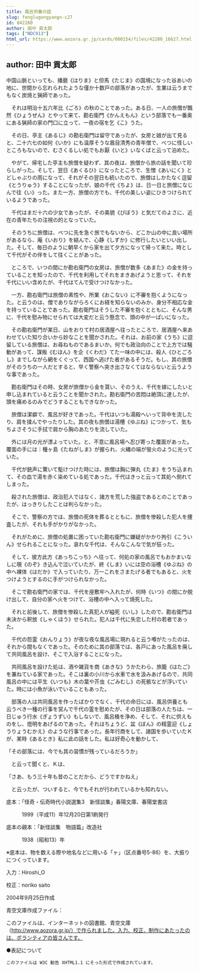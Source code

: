 ```yaml
---
title: 風呂供養の話
slug: fenglugongyangn-c27
id: 042280
author: 田中 貢太郎
tags: ["NDC913"]
html_url: https://www.aozora.gr.jp/cards/000154/files/42280_16627.html
---
```


## author: 田中 貢太郎

中国山脈といっても、播磨《はりま》と但馬《たじま》の国境になった谷あいの地に、世間から忘れられたような僅か十数戸の部落があったが、生業は云うまでもなく炭焼と猟師であった。

　それは明治十五六年比《ごろ》の秋のことであった。ある日、一人の旅僧が飄然《ひょうぜん》とやって来て、勘右衛門《かんえもん》という部落でも一番奥にある猟師の家の門口に立って、一夜の宿を乞《こ》うた。

　その日、亭主《あるじ》の勘右衛門は留守であったが、女房と娘が出て見ると、二十六七の如何《いか》にも温厚そうな眉目清秀の青年僧で、べつに怪しいところもないので、むさくるしい処でもお厭《いと》いなくばと云って泊めた。

　やがて、帰宅した亭主も旅僧を疑わず、其の夜は、旅僧から旅の話を聞いて珍らしがった。そして、翌日《あくるひ》になったところで、生憎《あいにく》とどしゃぶりの雨になって、それがその翌日も続いたので、旅僧はしかたなく逗留《とうりゅう》することになったが、娘の千代《ちよ》は、日一日と旅僧になじんで往《い》った。また一方、旅僧の方でも、千代の美しい姿にひきつけられているようであった。

　千代はまだ十六の少女であったが、その美貌《びぼう》と気だてのよさに、近在の青年たちの注視の的となっていた。

　そのうちに旅僧は、べつに先を急ぐ旅でもないから、どこか山の中に良い場所があるなら、庵《いおり》を結んで、心静《しずか》に修行したいといい出した。そして、毎日のように朝早くから家を出て夕方になって帰って来た。時として千代がその伴をして往くことがあった。

　ところで、いつの間にか勘右衛門の女房は、旅僧が数多《あまた》の金を持っていることを知ったので、千代を利用してそれをまきあげようと思って、それを千代にいい含めたが、千代はてんで受けつけなかった。

　一方、勘右衛門は旅僧の素性や、所業《おこない》に不審を抱くようになった。と云うのは、僧でありながらろくにお経を知らないのみか、身分不相応な金を持っていることであった。勘右衛門はそうした不審を抱くとともに、そんな男に、千代を慰み物にせられては大変だと云う懸念で、頭の中が一ぱいになった。

　その勘右衛門が某日、山をおりて村の居酒屋へ往ったところで、居酒屋へ来あわせていた知り合いから妙なことを聞かされた。それは、お前の家《うち》に逗留している旅僧は、お尋ねものであるまいか。何でも政治向のことで上方では騒動があって、謀叛《むほん》を企《くわだ》てた一味の中には、殺人《ひとごろし》までしながら網をくぐって、西国へ逃げた者があるそうだ。もし、其の旅僧がそのうちの一人だとすると、早く警察へ突き出さなくてはならないと云うような事であった。

　勘右衛門はその時、女房が旅僧から金を貰い、そのうえ、千代を嫁にしたいと申し込まれていると云うことを聞かされた。勘右衛門の苦悶は絶頂に達したが、頭を痛めるのみでどうすることもできなかった。

　旅僧は潔癖で、風呂が好きであった。千代はいつも湯殿へいって背中を流したり、肩を揉んでやったりした。其の夜も旅僧は湯槽《ゆぶね》につかって、気もちよさそうに手拭で肩から胸のあたりを流していた。

　外には月の光が漂よっていた。と、不意に風呂場へ忍び寄った覆面があった。覆面の手には｜種ヶ島《たねがしま》が握られ、火縄の端が蛍火のように光っていた。

　千代が銃声に驚いて駈けつけた時には、旅僧は胸に弾丸《たま》をうち込まれて、その血で湯を赤く染めている処であった。千代はきっと云って其処へ倒れてしまった。

　殺された旅僧は、政治犯人ではなく、諸方を荒した強盗であるとのことであったが、はっきりしたことは判らなかった。

　そこで、警察の方では、旅僧の死体を葬るとともに、旅僧を惨殺した犯人を捜査したが、それも手がかりがなかった。

　それがために、旅僧の処置に困っていた勘右衛門に嫌疑がかかり拘引《こういん》せられることになった。哀れな千代は、そんなこんなで気が狂った。

　そして、彼方此方《あっちこっち》へ往って、何処の家の風呂でもおかまいなしに覗《のぞ》き込んで泣いていたが、終《しま》いには空の浴槽《ゆぶね》の中へ裸体《はだか》で入っていたり、万一これをさまたげる者でもあると、火をつけようとするのに手がつけられなかった。

　そこで勘右衛門の家では、千代を座敷牢へ入れたが、何時《いつ》の間にか脱け出して、自分の家へ火をつけて、浴槽の中へ入って焼死した。

　それと前後して、旅僧を惨殺した真犯人が縊死《いし》したので、勘右衛門は未決から釈放《しゃくほう》せられた。犯人は千代に失恋した村の若者であった。

　千代の怨霊《おんりょう》が夜な夜な風呂場に現れると云う噂がたったのは、それから間もなくであった。そのために其の部落では、各戸にあった風呂を廃して共同風呂を設け、そこで入浴することになった。

　共同風呂を設けた処は、酒や雑貨を商《あきな》うかたわら、旅籠《はたご》を兼ねている家であった。そこは裏の小川から水車で水を汲みあげるので、共同風呂の中には平生《いつも》木の葉や芥虫《ごみむし》の死骸などが浮いていた。時には小魚が泳いでいることもあった。

　部落の人は共同風呂を作ったばかりでなく、千代の命日には、風呂供養とも云うべき一種の行事を営んで千代の霊を慰めたが、その日は部落の人たちは、一日じゅう行水《ぎょうずい》もしないで、風呂桶を浄め、そして、それに供えものをし、燈明をあげるのであった。それはちょうど、盆《ぼん》の精霊迎《しょうりょうむかえ》のような行事であった。長年行商をして、諸国を歩いていたＫが、某時《あるとき》私に此の話をした。私は好奇心を動かして、

「その部落には、今でも其の習慣が残っているだろうか」

　と云って聞くと、Ｋは、

「さあ、もう三十年も昔のことだから、どうですかねえ」

　と云ったが、ついすると、今でもそれが行われているかも知れない。













底本：「怪奇・伝奇時代小説選集3　新怪談集」春陽文庫、春陽堂書店


　　　1999（平成11）年12月20日第1刷発行

底本の親本：「新怪談集　物語篇」改造社

　　　1938（昭和13）年

※底本は、物を数える際や地名などに用いる「ヶ」（区点番号5-86）を、大振りにつくっています。

入力：Hiroshi_O

校正：noriko saito

2004年9月25日作成

青空文庫作成ファイル：

このファイルは、インターネットの図書館、青空文庫（http://www.aozora.gr.jp/）で作られました。入力、校正、制作にあたったのは、ボランティアの皆さんです。











●表記について


	このファイルは W3C 勧告 XHTML1.1 にそった形式で作成されています。
